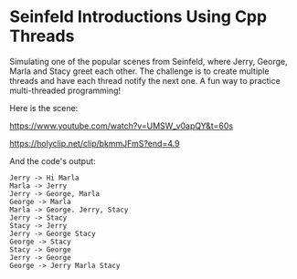 # Seinfeld Introductions Using Cpp Threads

Simulating one of the popular scenes from Seinfeld, where Jerry, George, Marla and Stacy greet each other.
The challenge is to create multiple threads and have each thread notify the next one.
A fun way to practice multi-threaded programming!

Here is the scene:

https://www.youtube.com/watch?v=UMSW_v0apQY&t=60s

https://holyclip.net/clip/bkmmJFmS?end=4.9

And the code's output:
```
Jerry -> Hi Marla
Marla -> Jerry
Jerry -> George, Marla
George -> Marla
Marla -> George. Jerry, Stacy
Jerry -> Stacy
Stacy -> Jerry
Jerry -> George Stacy
George -> Stacy
Stacy -> George
Jerry -> George
George -> Jerry Marla Stacy
```
